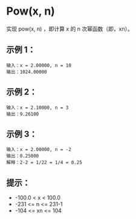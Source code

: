 # Pow(x, n)

实现 pow(x, n) ，即计算 x 的 n 次幂函数（即，xn）。

## 示例 1：
```
输入：x = 2.00000, n = 10
输出：1024.00000
```

## 示例 2：
```
输入：x = 2.10000, n = 3
输出：9.26100
```

## 示例 3：
```
输入：x = 2.00000, n = -2
输出：0.25000
解释：2-2 = 1/22 = 1/4 = 0.25
```

## 提示：
- -100.0 < x < 100.0
- -231 <= n <= 231-1
- -104 <= xn <= 104
